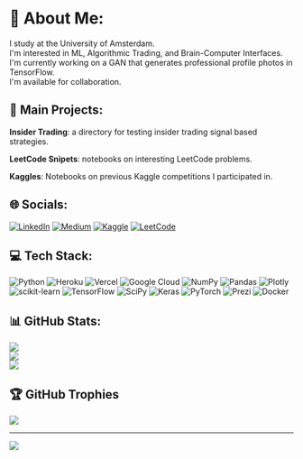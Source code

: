 # 📣 About Me:
I study at the University of Amsterdam. <br>I'm interested in ML, Algorithmic Trading, and Brain-Computer Interfaces.<br>I'm currently working on a GAN that generates professional profile photos in TensorFlow.<br>I'm available for collaboration.


## 🚧 Main Projects:

**Insider Trading**: a directory for testing insider trading signal based strategies.

**LeetCode Snipets**: notebooks on interesting LeetCode problems.

**Kaggles**: Notebooks on previous Kaggle competitions I participated in.



## 🌐 Socials:
[![LinkedIn](https://img.shields.io/badge/LinkedIn-%230077B5.svg?logo=linkedin&logoColor=white)](https://linkedin.com/in/m-nemeth) [![Medium](https://img.shields.io/badge/Medium-12100E?logo=medium&logoColor=white)](https://medium.com/@nemeth.marcell07) [![Kaggle](https://img.shields.io/badge/Kaggle-%230077B5.svg?logo=kaggle&logoColor=white)](https://www.kaggle.com/marcellnmeth) [![LeetCode](https://img.shields.io/badge/LeetCode-%230077B5.svg?logo=leetcode&logoColor=white&color=yellow)](https://leetcode.com/user5028qD/)


## 💻 Tech Stack:
![Python](https://img.shields.io/badge/python-3670A0?style=for-the-badge&logo=python&logoColor=ffdd54) ![Heroku](https://img.shields.io/badge/heroku-%23430098.svg?style=for-the-badge&logo=heroku&logoColor=white) ![Vercel](https://img.shields.io/badge/vercel-%23000000.svg?style=for-the-badge&logo=vercel&logoColor=white) ![Google Cloud](https://img.shields.io/badge/Google%20Cloud-%234285F4.svg?style=for-the-badge&logo=google-cloud&logoColor=white) ![NumPy](https://img.shields.io/badge/numpy-%23013243.svg?style=for-the-badge&logo=numpy&logoColor=white) ![Pandas](https://img.shields.io/badge/pandas-%23150458.svg?style=for-the-badge&logo=pandas&logoColor=white) ![Plotly](https://img.shields.io/badge/Plotly-%233F4F75.svg?style=for-the-badge&logo=plotly&logoColor=white) ![scikit-learn](https://img.shields.io/badge/scikit--learn-%23F7931E.svg?style=for-the-badge&logo=scikit-learn&logoColor=white) ![TensorFlow](https://img.shields.io/badge/TensorFlow-%23FF6F00.svg?style=for-the-badge&logo=TensorFlow&logoColor=white) ![SciPy](https://img.shields.io/badge/SciPy-%230C55A5.svg?style=for-the-badge&logo=scipy&logoColor=%white) ![Keras](https://img.shields.io/badge/Keras-%23D00000.svg?style=for-the-badge&logo=Keras&logoColor=white) ![PyTorch](https://img.shields.io/badge/PyTorch-%23EE4C2C.svg?style=for-the-badge&logo=PyTorch&logoColor=white) ![Prezi](https://img.shields.io/badge/Prezi-%23000000.svg?style=for-the-badge&logo=Prezi&logoColor=white) ![Docker](https://img.shields.io/badge/docker-%230db7ed.svg?style=for-the-badge&logo=docker&logoColor=white)


## 📊 GitHub Stats:
![](https://github-readme-stats.vercel.app/api?username=marci-nemeth&theme=light&hide_border=false&include_all_commits=true&count_private=true)<br/>
![](https://github-readme-streak-stats.herokuapp.com/?user=marci-nemeth&theme=light&hide_border=false)<br/>
![](https://github-readme-stats.vercel.app/api/top-langs/?username=marci-nemeth&theme=light&hide_border=false&include_all_commits=true&count_private=true&layout=compact)


## 🏆 GitHub Trophies
![](https://github-profile-trophy.vercel.app/?username=marci-nemeth&theme=onedark&no-frame=true&no-bg=false&margin-w=4)

---
[![](https://visitcount.itsvg.in/api?id=marci-nemeth&icon=0&color=0)](https://visitcount.itsvg.in)

<!-- Proudly created with GPRM ( https://gprm.itsvg.in ) -->
